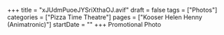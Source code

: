+++
title = "xJUdmPuoeJYSriXthaOJ.avif"
draft = false
tags = ["Photos"]
categories = ["Pizza Time Theatre"]
pages = ["Kooser Helen Henny (Animatronic)"]
startDate = ""
+++
Promotional Photo
